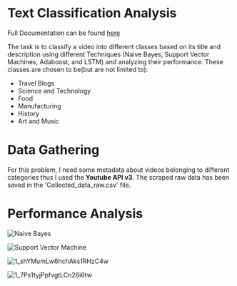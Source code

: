 # Text Classification Analysis

Full Documentation can be found [here](https://towardsdatascience.com/analyzing-text-classification-techniques-on-youtube-data-7af578449f58)

The task is to classify a video into different classes based on its title and description using different Techniques (Naive Bayes, Support Vector Machines, Adaboost, and LSTM) and analyzing their performance. These classes are chosen to be(but are not limited to):

- Travel Blogs
- Science and Technology
- Food
- Manufacturing
- History
- Art and Music

# Data Gathering
For this problem, I need some metadata about videos belonging to different categories thus I used the **Youtube API v3**. The scraped raw data has been saved in the 'Collected_data_raw.csv' file.

# Performance Analysis
![Naive Bayes](https://user-images.githubusercontent.com/29514438/57171835-0a344d80-6e36-11e9-9a25-ba1a42791ba0.png)

![Support Vector Machine](https://user-images.githubusercontent.com/29514438/57171839-220bd180-6e36-11e9-9720-148582303bbd.png)

![1_shYMumLw6hchAks1RHzC4w](https://user-images.githubusercontent.com/29514438/57171847-364fce80-6e36-11e9-9bd6-087bf4b6e01e.png)

![1_7Ps1tyjPpfvgtLCn26i6tw](https://user-images.githubusercontent.com/29514438/57171849-410a6380-6e36-11e9-800f-387f31e8b10f.png)
